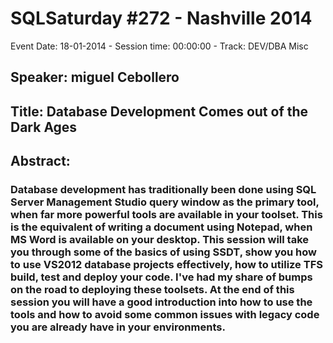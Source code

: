 # SQLSaturday #272 - Nashville 2014
Event Date: 18-01-2014 - Session time: 00:00:00 - Track: DEV/DBA Misc
## Speaker: miguel Cebollero
## Title: Database Development Comes out of the Dark Ages
## Abstract:
### Database development has traditionally been done using SQL Server Management Studio query window as the primary tool, when far more powerful tools are available in your toolset. This is the equivalent of writing a document using Notepad, when MS Word is available on your desktop. This session will take you through some of the basics of using SSDT, show you how to use VS2012 database projects effectively, how to utilize TFS build, test and deploy your code. I've had my share of bumps on the road to deploying these toolsets. At the end of this session you will have a good introduction into how to use the tools and how to avoid some common issues with legacy code you are already have in your environments.
